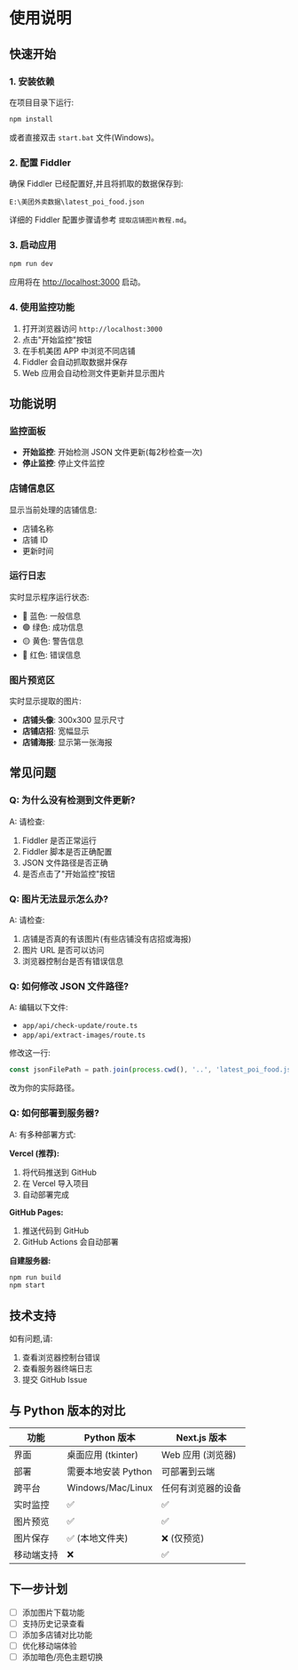 # 使用说明

## 快速开始

### 1. 安装依赖

在项目目录下运行:

```bash
npm install
```

或者直接双击 `start.bat` 文件(Windows)。

### 2. 配置 Fiddler

确保 Fiddler 已经配置好,并且将抓取的数据保存到:
```
E:\美团外卖数据\latest_poi_food.json
```

详细的 Fiddler 配置步骤请参考 `提取店铺图片教程.md`。

### 3. 启动应用

```bash
npm run dev
```

应用将在 [http://localhost:3000](http://localhost:3000) 启动。

### 4. 使用监控功能

1. 打开浏览器访问 `http://localhost:3000`
2. 点击"开始监控"按钮
3. 在手机美团 APP 中浏览不同店铺
4. Fiddler 会自动抓取数据并保存
5. Web 应用会自动检测文件更新并显示图片

## 功能说明

### 监控面板

- **开始监控**: 开始检测 JSON 文件更新(每2秒检查一次)
- **停止监控**: 停止文件监控

### 店铺信息区

显示当前处理的店铺信息:
- 店铺名称
- 店铺 ID
- 更新时间

### 运行日志

实时显示程序运行状态:
- 🔵 蓝色: 一般信息
- 🟢 绿色: 成功信息
- 🟡 黄色: 警告信息
- 🔴 红色: 错误信息

### 图片预览区

实时显示提取的图片:
- **店铺头像**: 300x300 显示尺寸
- **店铺店招**: 宽幅显示
- **店铺海报**: 显示第一张海报

## 常见问题

### Q: 为什么没有检测到文件更新?

A: 请检查:
1. Fiddler 是否正常运行
2. Fiddler 脚本是否正确配置
3. JSON 文件路径是否正确
4. 是否点击了"开始监控"按钮

### Q: 图片无法显示怎么办?

A: 请检查:
1. 店铺是否真的有该图片(有些店铺没有店招或海报)
2. 图片 URL 是否可以访问
3. 浏览器控制台是否有错误信息

### Q: 如何修改 JSON 文件路径?

A: 编辑以下文件:
- `app/api/check-update/route.ts`
- `app/api/extract-images/route.ts`

修改这一行:
```typescript
const jsonFilePath = path.join(process.cwd(), '..', 'latest_poi_food.json')
```

改为你的实际路径。

### Q: 如何部署到服务器?

A: 有多种部署方式:

**Vercel (推荐):**
1. 将代码推送到 GitHub
2. 在 Vercel 导入项目
3. 自动部署完成

**GitHub Pages:**
1. 推送代码到 GitHub
2. GitHub Actions 会自动部署

**自建服务器:**
```bash
npm run build
npm start
```

## 技术支持

如有问题,请:
1. 查看浏览器控制台错误
2. 查看服务器终端日志
3. 提交 GitHub Issue

## 与 Python 版本的对比

| 功能 | Python 版本 | Next.js 版本 |
|------|------------|-------------|
| 界面 | 桌面应用 (tkinter) | Web 应用 (浏览器) |
| 部署 | 需要本地安装 Python | 可部署到云端 |
| 跨平台 | Windows/Mac/Linux | 任何有浏览器的设备 |
| 实时监控 | ✅ | ✅ |
| 图片预览 | ✅ | ✅ |
| 图片保存 | ✅ (本地文件夹) | ❌ (仅预览) |
| 移动端支持 | ❌ | ✅ |

## 下一步计划

- [ ] 添加图片下载功能
- [ ] 支持历史记录查看
- [ ] 添加多店铺对比功能
- [ ] 优化移动端体验
- [ ] 添加暗色/亮色主题切换
